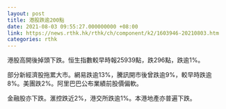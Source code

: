 ```yaml
---
layout: post
title: 港股跌逾200點
date: 2021-08-03 09:55:27.000000000 +08:00
link: https://news.rthk.hk/rthk/ch/component/k2/1603946-20210803.htm
categories: rthk
---
```


港股高開後掉頭下跌。恒生指數較早時報25939點，跌296點，跌逾1%。

部分新經濟股拖累大市。網易跌逾13%，騰訊開市後曾跌逾9%，較早時跌逾8%。美團跌2%。阿里巴巴公布業績前股價偏軟。

金融股亦下跌。滙控跌近2%，港交所跌逾1%。本港地產亦普遍下跌。
